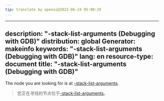 ```yaml
---
tip: translate by openai@2023-06-24 05:00:29
...
```

---
description: "-stack-list-arguments (Debugging with GDB)"
distribution: global
Generator: makeinfo
keywords: "-stack-list-arguments (Debugging with GDB)"
lang: en
resource-type: document
title: "-stack-list-arguments (Debugging with GDB)"
---

The node you are looking for is at [-stack-list-arguments](GDB_002fMI-Stack-Manipulation.html#g_t_002dstack_002dlist_002darguments).

> 您正在寻找的节点位于[-stack-list-arguments](GDB_002fMI-Stack-Manipulation.html#g_t_002dstack_002dlist_002darguments)。

